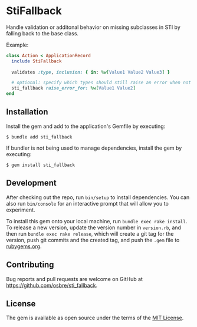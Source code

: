 # StiFallback

Handle validation or additonal behavior on missing subclasses in STI by falling back to the base class.

Example:

```ruby
class Action < ApplicationRecord
  include StiFallback
  
  validates :type, inclusion: { in: %w[Value1 Value2 Value3] }

  # optional: specify which types should still raise an error when not found
  sti_fallback raise_error_for: %w[Value1 Value2]
end
```

## Installation

Install the gem and add to the application's Gemfile by executing:

    $ bundle add sti_fallback

If bundler is not being used to manage dependencies, install the gem by executing:

    $ gem install sti_fallback

## Development

After checking out the repo, run `bin/setup` to install dependencies. You can also run `bin/console` for an interactive prompt that will allow you to experiment.

To install this gem onto your local machine, run `bundle exec rake install`. To release a new version, update the version number in `version.rb`, and then run `bundle exec rake release`, which will create a git tag for the version, push git commits and the created tag, and push the `.gem` file to [rubygems.org](https://rubygems.org).

## Contributing

Bug reports and pull requests are welcome on GitHub at https://github.com/osbre/sti_fallback.

## License

The gem is available as open source under the terms of the [MIT License](https://opensource.org/licenses/MIT).
